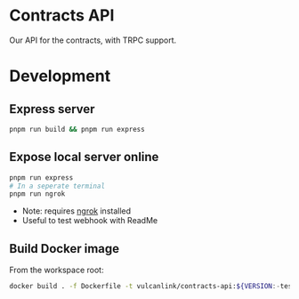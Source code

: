 # Contracts API

Our API for the contracts, with TRPC support.

# Development
## Express server
```bash
pnpm run build && pnpm run express
```

## Expose local server online
```bash
pnpm run express
# In a seperate terminal
pnpm run ngrok
```
* Note: requires [ngrok](https://ngrok.com/download) installed
* Useful to test webhook with ReadMe

## Build Docker image
From the workspace root:
```bash
docker build . -f Dockerfile -t vulcanlink/contracts-api:${VERSION:-test} --target contracts-api
```

